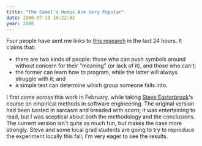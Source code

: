```yaml
---
title: "The Camel's Humps Are Very Popular"
date: 2006-07-18 16:22:02
year: 2006
---
```

Four people have sent me links to <a href="http://www.cs.mdx.ac.uk/research/PhDArea/saeed/">this research</a> in the last 24 hours.  It claims that:
<ul>
	<li>there are two kinds of people: those who can push symbols around without concern for their "meaning" (or lack of it), and those who can't;</li>
	<li>the former can learn how to program, while the latter will always struggle with it; and</li>
	<li>a simple test can determine which group someone falls into.</li>
</ul>
I first came across this work in February, while taking <a href="http://www.cs.utoronto.ca/~sme">Steve Easterbrook</a>'s course on empirical methods in software engineering.  The original version had been basted in sarcasm and breaded with scorn; it was entertaining to read, but I was sceptical about both the methodology and the conclusions.  The current version isn't quite as much fun, but makes the case more strongly.  Steve and some local grad students are going to try to reproduce the experiment locally this fall; I'm very eager to see the results.
